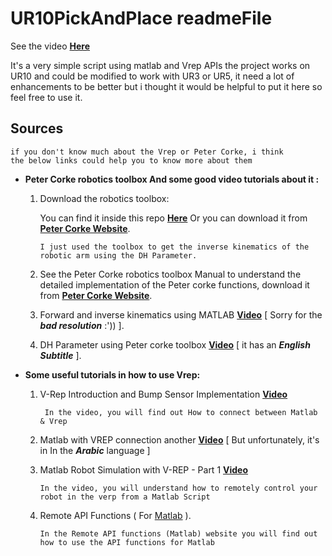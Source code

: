 # UR10PickAndPlace readmeFile
See the video **[Here](https://www.youtube.com/watch?v=_h7UCMDZQhQ&feature=youtu.be)**
   
   It's a very simple script using matlab and Vrep APIs the project works on UR10 and could be modified to 
   work with UR3 or UR5, it need a lot of enhancements to be better but i thought it would be helpful to
   put it here so feel free to use it.
   
## Sources 
    if you don't know much about the Vrep or Peter Corke, i think 
    the below links could help you to know more about them

 - **Peter Corke robotics toolbox And some good video tutorials about it :**
   1. Download the robotics toolbox:
   
      You can find it inside this repo **[Here](/Main/RoboticsToolbox_installation/)**
      Or you can download it from **[Peter Corke Website](https://petercorke.com/wordpress/toolboxes/robotics-toolbox)**.
       
          I just used the toolbox to get the inverse kinematics of the robotic arm using the DH Parameter.
   2. See the Peter Corke robotics toolbox Manual to understand the detailed implementation of the Peter corke functions, 
       download it from **[Peter Corke Website](https://petercorke.com/wordpress/toolboxes/robotics-toolbox)**.
       
   3. Forward and inverse kinematics using MATLAB **[Video](https://www.youtube.com/watch?v=UdzAq-mPC-4&t=37s)** \[ Sorry for the **_bad resolution_** :')) \].
   4. DH Parameter using Peter corke toolbox **[Video](https://www.youtube.com/watch?v=HvtD1tgpC3s&list=PLR1KtmaCt9BkKra5-2jrTwjvLgLCKm-Wc&index=14)** \[ it has an **_English Subtitle_**  \].
     
- **Some useful tutorials in how to use Vrep:**      
  1. V-Rep Introduction and Bump Sensor Implementation **[Video](https://www.youtube.com/watch?v=w68jmN1IBpo&list=PL38P7Q24q4XA7c0uNj0kO4or-bKhFYdIg)**
          
          In the video, you will find out How to connect between Matlab & Vrep
  2. Matlab with VREP connection another **[Video](https://www.youtube.com/watch?v=zk22-88xTCU&t=368s)**  \[ But unfortunately, it's in In the **_Arabic_** language ]
  3.  Matlab Robot Simulation with V-REP - Part 1 **[Video](https://www.youtube.com/watch?v=piI5wYEXUms&t=4s)**  
 
          In the video, you will understand how to remotely control your robot in the verp from a Matlab Script
   4. Remote API Functions ( For [Matlab](http://www.coppeliarobotics.com/helpFiles/en/remoteApiFunctionsMatlab.htm) ).
   
          In the Remote API functions (Matlab) website you will find out how to use the API functions for Matlab
